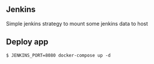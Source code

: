 ## Jenkins
Simple jenkins strategy to mount some jenkins data to host

## Deploy app
```
$ JENKINS_PORT=8080 docker-compose up -d
```
